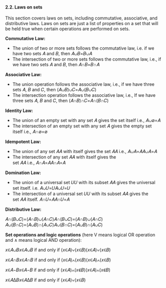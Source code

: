 #### 2.2. Laws on sets

This section covers laws on sets, including commutative, associative, and distributive laws. Laws on sets are just a list of properties on a set that will be held true when certain operations are performed on sets.

**Commutative Law:**

- The union of two or more sets follows the commutative law, i.e. if we have two sets 𝐴 and 𝐵, then 𝐴∪𝐵=𝐵∪𝐴
- The intersection of two or more sets follows the commutative law, i.e., if we have two sets 𝐴 and 𝐵, then 𝐴∩𝐵=𝐵∩𝐴

**Associative Law:**

- The union operation follows the associative law, i.e., if we have three sets 𝐴, 𝐵 and 𝐶, then (𝐴∪𝐵)∪𝐶=𝐴∪(𝐵∪𝐶)
- The intersection operation follows the associative law, i.e., If we have three sets 𝐴, 𝐵 and 𝐶, then (𝐴∩𝐵)∩𝐶=𝐴∩(𝐵∩𝐶)

**Identity Law:**

- The union of an empty set with any set 𝐴 gives the set itself i.e., 𝐴∪∅=𝐴
- The intersection of an empty set with any set 𝐴 gives the empty set itself i.e., 𝐴∩∅=∅

**Idempotent Law:**

- The union of any set 𝐴𝐴 with itself gives the set 𝐴𝐴 i.e., 𝐴∪𝐴=𝐴𝐴∪𝐴=𝐴
- The intersection of any set 𝐴𝐴 with itself gives the set 𝐴𝐴 i.e., 𝐴∩𝐴=𝐴𝐴∩𝐴=𝐴

**Domination Law:**

- The union of a universal set 𝑈𝑈 with its subset 𝐴𝐴 gives the universal set itself. i.e. 𝐴∪𝑈=𝑈𝐴∪𝑈=𝑈
- The intersection of a universal set 𝑈𝑈 with its subset 𝐴𝐴 gives the set 𝐴𝐴 itself. 𝐴∩𝑈=𝐴𝐴∩𝑈=𝐴

**Distributive Law:**

𝐴∩(𝐵∪𝐶)=(𝐴∩𝐵)∪(𝐴∩𝐶)𝐴∩(𝐵∪𝐶)=(𝐴∩𝐵)∪(𝐴∩𝐶)  
𝐴∪(𝐵∩𝐶)=(𝐴∪𝐵)∩(𝐴∪𝐶)𝐴∪(𝐵∩𝐶)=(𝐴∪𝐵)∩(𝐴∪𝐶)

**Set operations and logic operations** (here V means logical OR operation and ∧ means logical AND operation):

𝑥∈𝐴∪𝐵𝑥∈𝐴∪𝐵 if and only if (𝑥∈𝐴)∨(𝑥∈𝐵)(𝑥∈𝐴)∨(𝑥∈𝐵)

𝑥∈𝐴∩𝐵𝑥∈𝐴∩𝐵 if and only if (𝑥∈𝐴)∧(𝑥∈𝐵)(𝑥∈𝐴)∧(𝑥∈𝐵)

𝑥∈𝐴−𝐵𝑥∈𝐴−𝐵 if and only if (𝑥∈𝐴)∧(𝑥∉𝐵)(𝑥∈𝐴)∧(𝑥∉𝐵)

𝑥∈𝐴∆𝐵𝑥∈𝐴∆𝐵 if and only if (𝑥∈𝐴)∨(𝑥∈𝐵)